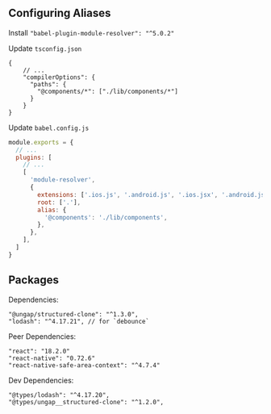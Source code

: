 <!--
 Copyright (c) 2025 Joseph Hale
 
 This Source Code Form is subject to the terms of the Mozilla Public
 License, v. 2.0. If a copy of the MPL was not distributed with this
 file, You can obtain one at https://mozilla.org/MPL/2.0/.
-->

## Configuring Aliases

Install `"babel-plugin-module-resolver": "^5.0.2"`

Update `tsconfig.json`
```jsonc
{
    // ...
    "compilerOptions": {
      "paths": {
        "@components/*": ["./lib/components/*"]
      }
    }
}
```

Update `babel.config.js`
```js
module.exports = {
  // ...
  plugins: [
    // ...
    [
      'module-resolver',
      {
        extensions: ['.ios.js', '.android.js', '.ios.jsx', '.android.jsx', '.js', '.jsx', '.json', '.ts', '.tsx'],
        root: ['.'],
        alias: {
          '@components': './lib/components',
        },
      },
    ],
  ]   
}
```



## Packages

Dependencies:
```
"@ungap/structured-clone": "^1.3.0",
"lodash": "^4.17.21", // for `debounce`
```

Peer Dependencies:
```
"react": "18.2.0"
"react-native": "0.72.6"
"react-native-safe-area-context": "^4.7.4"
```

Dev Dependencies:
```
"@types/lodash": "^4.17.20",
"@types/ungap__structured-clone": "^1.2.0",
```